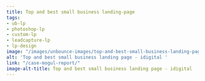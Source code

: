 ```yaml
---
title: Top and best small business landing-page
tags:
- ub-lp
- photoshop-lp
- custom-lp
- leadcapture-lp
- lp-design
image: "/images/unbounce-images/top-and-best-small-business-landing-page.jpg"
alt: 'Top and best small business landing page - idigital '
link: "/case-mogul-report/"
image-alt-title: Top and best small business landing page - idigital
---
```


